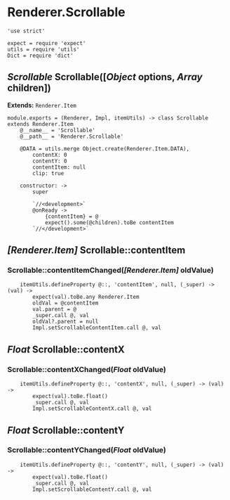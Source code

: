 Renderer.Scrollable
===================

	'use strict'

	expect = require 'expect'
	utils = require 'utils'
	Dict = require 'dict'

*Scrollable* Scrollable([*Object* options, *Array* children])
-------------------------------------------------------------

**Extends:** `Renderer.Item`

	module.exports = (Renderer, Impl, itemUtils) -> class Scrollable extends Renderer.Item
		@__name__ = 'Scrollable'
		@__path__ = 'Renderer.Scrollable'

		@DATA = utils.merge Object.create(Renderer.Item.DATA),
			contentX: 0
			contentY: 0
			contentItem: null
			clip: true

		constructor: ->
			super

			`//<development>`
			@onReady ->
				{contentItem} = @
				expect().some(@children).toBe contentItem
			`//</development>`

*[Renderer.Item]* Scrollable::contentItem
-----------------------------------------

### Scrollable::contentItemChanged(*[Renderer.Item]* oldValue)

		itemUtils.defineProperty @::, 'contentItem', null, (_super) -> (val) ->
			expect(val).toBe.any Renderer.Item
			oldVal = @contentItem
			val.parent = @
			_super.call @, val
			oldVal?.parent = null
			Impl.setScrollableContentItem.call @, val

*Float* Scrollable::contentX
----------------------------

### Scrollable::contentXChanged(*Float* oldValue)

		itemUtils.defineProperty @::, 'contentX', null, (_super) -> (val) ->
			expect(val).toBe.float()
			_super.call @, val
			Impl.setScrollableContentX.call @, val

*Float* Scrollable::contentY
----------------------------

### Scrollable::contentYChanged(*Float* oldValue)

		itemUtils.defineProperty @::, 'contentY', null, (_super) -> (val) ->
			expect(val).toBe.float()
			_super.call @, val
			Impl.setScrollableContentY.call @, val